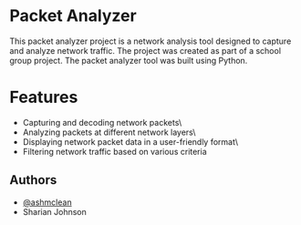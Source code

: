 
# Packet Analyzer 
This packet analyzer project is a network analysis tool designed to capture and analyze network traffic. The project was created as part of a school group project. The packet analyzer tool was built using Python.

# Features
- Capturing and decoding network packets\
- Analyzing packets at different network layers\
- Displaying network packet data in a user-friendly format\
- Filtering network traffic based on various criteria


## Authors

- [@ashmclean](https://github.com/ashmclean)
- Sharian Johnson

